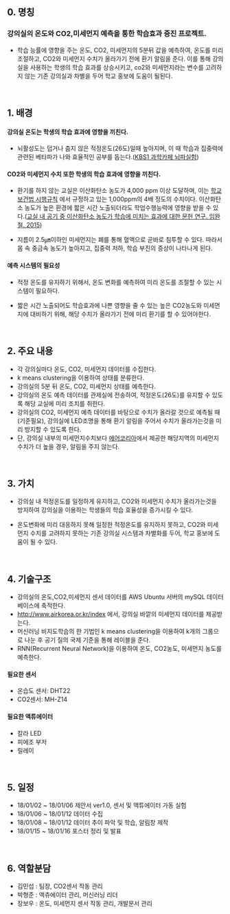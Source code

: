 

## 0. 명칭

### 강의실의 온도와 CO2,미세먼지 예측을 통한 학습효과 증진 프로젝트.

- 학습 능률에 영향을 주는 온도, CO2, 미세먼지의 5분뒤 값을 예측하여, 온도를 미리 조절하고, CO2와 미세먼지 수치가 올라가기 전에 환기 알림을 준다. 이를 통해 강의실을 사용하는 학생의 학습 효과를 상승시키고, co2와 미세먼지라는 변수를 고려하지 않는 기존 강의실과 차별을 두어 학교 홍보에 도움이 될된다.

<br/>


## 1. 배경

#### 강의실 온도는 학생의 학습 효과에 영향을 끼친다.

- 뇌활성도는 덥거나 춥지 않은 적정온도(26도)일때 높아지며, 이 때 학습과 집중력에 관련된 베타파가 나와 효율적인 공부를 돕는다.([KBS1 과학카페 뇌파실험](http://www.laxtha.com/SiteInfoListOneView.asp?infid=620))

#### CO2와 미세먼지 수치 또한 학생의 학습 효과에 영향을 끼친다.

- 환기를 하지 않는 교실은 이산화탄소 농도가 4,000 ppm 이상 도달하며, 이는 [학교 보건법 시행규칙](http://www.law.go.kr/%EB%B2%95%EB%A0%B9/%ED%95%99%EA%B5%90%EB%B3%B4%EA%B1%B4%EB%B2%95%20%EC%8B%9C%ED%96%89%EA%B7%9C%EC%B9%99) 에서 규정하고 있는 1,000ppm의 4배 정도의 수치이다. 이산화탄소 농도가 높은 환경에 짧은 시간 노출되더라도 학업수행능력에 영향을 받을 수 있다.([교실 내 공기 중 이산화탄소 농도가 학습에 미치는 효과에 대한 문헌 연구. 임완철. 2015](https://goo.gl/8ogCHN))

- 지름이 2.5㎛이하인 미세먼지는 폐를 통해 혈액으로 곧바로 침투할 수 있다. 따라서 몸 속 중금속 농도가 높아지고, 집중력 저하, 학습 부진의 증상이 나타나게 된다.

#### 예측 시스템의 필요성

- 적정 온도를 유지하기 위해서, 온도 변화를 예측하여 미리 온도를 조절할 수 있는 시스템이 필요하다.

- 짧은 시간 노출되어도 학습효과에 나쁜 영향을 줄 수 있는 높은 CO2농도와 미세먼지에 대비하기 위해, 해당 수치가 올라가기 전에 미리 환기를 할 수 있어야한다.

<br/>

## 2. 주요 내용
- 각 강의실마다 온도, CO2, 미세먼지 데이터를 수집한다.
- k means clustering을 이용하여 상태를 분류한다.
- 강의실의 5분 뒤 온도, CO2, 미세먼지 상태를 예측한다.
- 강의실의 온도 예측 데이터를 관제실에 전송하여, 적정온도(26도)를 유지할 수 있도록 해당 교실에 미리 조치를 취한다.
- 강의실의 CO2, 미세먼지 예측 데이터를 바탕으로 수치가 올라갈 것으로 예측될 때(기준필요), 강의실에 LED조명을 통해 환기 알림을 주어서 수치가 올라가는것을 미리 방지할 수 있도록 한다. 
- 단, 강의실 내부의 미세먼지수치보다 [에어코리아](http://www.airkorea.or.kr/index)에서 제공한 해당지역의 미세먼지 수치가 더 높을 경우, 알림을 주지 않는다.


<br/>

## 3. 가치
- 강의실 내 적정온도를 일정하게 유지하고, CO2와 미세먼지 수치가 올라가는것을 방지하여 강의실을 이용하는 학생들의 학습 효율성을 증가시킬 수 있다.

- 온도변화에 미리 대응하지 못해 일정한 적정온도를 유지하지 못하고, CO2와 미세먼지 수치를 고려하지 못하는 기존 강의실 시스템과 차별화를 두어, 학교 홍보에 도움이 될 수 있다.

<br/>

## 4. 기술구조

- 강의실의 온도,CO2,미세먼지 센서 데이터를 AWS Ubuntu 서버의 mySQL 데이터베이스에 축적한다.
- http://www.airkorea.or.kr/index 에서, 강의실 바깥의 미세먼지 데이터를 제공받는다.
- 머신러닝 비지도학습의 한 기법인 k means clustering을 이용하여 k개의 그룹으로 나눈 후 공기 질의 국제 기준을 통해 레이블을 준다.
- RNN(Recurrent Neural Network)을 이용하여 온도, CO2농도, 미세먼지 농도를 예측한다.

#### 필요한 센서
- 온습도 센서: DHT22
- CO2센서: MH-Z14

#### 필요한 액튜에이터
- 칼라 LED
- 피에조 부저
- 릴레이


<br/>

## 5. 일정
- 18/01/02 ~ 18/01/06 제안서 ver1.0, 센서 및 액튜에이터 가동 실험
- 18/01/06 ~ 18/01/12 데이터 수집
- 18/01/08 ~ 18/01/12 데이터 추이 파악 및 학습, 알림창 제작
- 18/01/15 ~ 18/01/16 포스터 정리 및 발표       


<br/>

## 6. 역할분담
- 김민섭 : 팀장, CO2센서 작동 관리
- 박형준 : 액츄에이터 관리, 머신러닝 리더
- 장보우 : 온도, 미세먼지 센서 작동 관리, 개발문서 관리

<br/>


